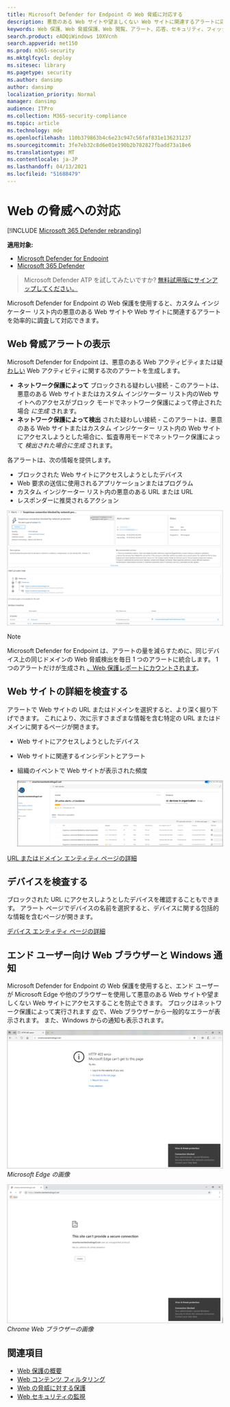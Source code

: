 ```yaml
---
title: Microsoft Defender for Endpoint の Web 脅威に対応する
description: 悪意のある Web サイトや望ましくない Web サイトに関連するアラートに応答します。 Web 脅威保護が Web ブラウザーと Windows 通知を通じてエンド ユーザーに通知する方法を理解する
keywords: Web 保護、Web 脅威保護、Web 閲覧、アラート、応答、セキュリティ、フィッシング、マルウェア、悪用、Web サイト、ネットワーク保護、エッジ、Internet Explorer、Chrome、Firefox、Web ブラウザー、通知、エンド ユーザー、Windows 通知、ブロック ページ、
search.product: eADQiWindows 10XVcnh
search.appverid: met150
ms.prod: m365-security
ms.mktglfcycl: deploy
ms.sitesec: library
ms.pagetype: security
ms.author: dansimp
author: dansimp
localization_priority: Normal
manager: dansimp
audience: ITPro
ms.collection: M365-security-compliance
ms.topic: article
ms.technology: mde
ms.openlocfilehash: 110b379863b4c6e23c947c56faf831e136231237
ms.sourcegitcommit: 3fe7eb32c8d6e01e190b2b782827fbadd73a18e6
ms.translationtype: MT
ms.contentlocale: ja-JP
ms.lasthandoff: 04/13/2021
ms.locfileid: "51688479"
---
```

# <a name="respond-to-web-threats"></a>Web の脅威への対応

[!INCLUDE [Microsoft 365 Defender rebranding](../../includes/microsoft-defender.md)]

**適用対象:**
- [Microsoft Defender for Endpoint](https://go.microsoft.com/fwlink/p/?linkid=2154037)
- [Microsoft 365 Defender](https://go.microsoft.com/fwlink/?linkid=2118804)

>Microsoft Defender ATP を試してみたいですか? [無料試用版にサインアップしてください。](https://www.microsoft.com/microsoft-365/windows/microsoft-defender-atp?ocid=docs-wdatp-main-abovefoldlink&rtc=1)

Microsoft Defender for Endpoint の Web 保護を使用すると、カスタム インジケーター リスト内の悪意のある Web サイトや Web サイトに関連するアラートを効率的に調査して対応できます。

## <a name="view-web-threat-alerts"></a>Web 脅威アラートの表示
Microsoft Defender for Endpoint は、悪意のある Web アクティビティまたは疑 [わしい](manage-alerts.md) Web アクティビティに関する次のアラートを生成します。
- **ネットワーク保護によって** ブロックされる疑わしい接続 - このアラートは、悪意のある Web サイトまたはカスタム インジケーター リスト内のWeb サイトへのアクセスがブロック モードでネットワーク保護によって停止された場合 *に生成* されます。
- **ネットワーク保護によって検出** された疑わしい接続 - このアラートは、悪意のある Web サイトまたはカスタム インジケーター リスト内の Web サイトにアクセスしようとした場合に、監査専用モードでネットワーク保護によって *検出された場合に生成* されます。

各アラートは、次の情報を提供します。 
- ブロックされた Web サイトにアクセスしようとしたデバイス
- Web 要求の送信に使用されるアプリケーションまたはプログラム
- カスタム インジケーター リスト内の悪意のある URL または URL
- レスポンダーに推奨されるアクション

![Web 脅威保護に関連するアラートのイメージ](images/wtp-alert.png)

>[!Note]
>Microsoft Defender for Endpoint は、アラートの量を減らすために、同じデバイス上の同じドメインの Web 脅威検出を毎日 1 つのアラートに統合します。 1 つのアラートだけが生成され [、Web 保護レポートにカウントされます](web-protection-monitoring.md)。

## <a name="inspect-website-details"></a>Web サイトの詳細を検査する
アラートで Web サイトの URL またはドメインを選択すると、より深く掘り下げできます。 これにより、次に示すさまざまな情報を含む特定の URL またはドメインに関するページが開きます。
- Web サイトにアクセスしようとしたデバイス
- Web サイトに関連するインシデントとアラート
- 組織のイベントで Web サイトが表示された頻度

    ![ドメインまたは URL エンティティの詳細ページのイメージ](images/wtp-website-details.png)

[URL またはドメイン エンティティ ページの詳細](investigate-domain.md)

## <a name="inspect-the-device"></a>デバイスを検査する
ブロックされた URL にアクセスしようとしたデバイスを確認することもできます。 アラート ページでデバイスの名前を選択すると、デバイスに関する包括的な情報を含むページが開きます。

[デバイス エンティティ ページの詳細](investigate-machines.md)

## <a name="web-browser-and-windows-notifications-for-end-users"></a>エンド ユーザー向け Web ブラウザーと Windows 通知

Microsoft Defender for Endpoint の Web 保護を使用すると、エンド ユーザーが Microsoft Edge や他のブラウザーを使用して悪意のある Web サイトや望ましくない Web サイトにアクセスすることを防止できます。 ブロックはネットワーク保護によって実行されます [の](network-protection.md)で、Web ブラウザーから一般的なエラーが表示されます。 また、Windows からの通知も表示されます。

![403 エラーと Microsoft Edge でブロックされている Windows 通知 Web の脅威を示す ](images/wtp-browser-blocking-page.png)
 *Microsoft Edge の画像*

![Chrome でセキュリティで保護された接続警告と Windows 通知 Web の脅威がブロックされている ](images/wtp-chrome-browser-blocking-page.png)
 *Chrome Web ブラウザーの画像*

## <a name="related-topics"></a>関連項目
- [Web 保護の概要](web-protection-overview.md)
- [Web コンテンツ フィルタリング](web-content-filtering.md)
- [Web の脅威に対する保護](web-threat-protection.md)
- [Web セキュリティの監視](web-protection-monitoring.md)
